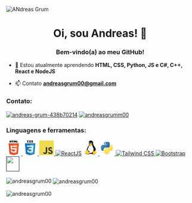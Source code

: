 
![ANdreas Grum](https://user-images.githubusercontent.com/55033182/121040502-54602980-c788-11eb-9a42-a931beb77de7.gif)

<h1 align="center">Oi, sou Andreas! 👋</h1>
<h3 align="center">Bem-vindo(a) ao meu GitHub!</h3>

- 🌱 Estou atualmente aprendendo **HTML, CSS, Python, JS e C#, C++, React e NodeJS**

- 📫 Contato **andreasgrum00@gmail.com**

<h3 align="left">Contato:</h3>
<p align="left">
<a href="https://linkedin.com/in/andreas-grum-438b70214" target="blank"><img align="center" src="https://raw.githubusercontent.com/rahuldkjain/github-profile-readme-generator/master/src/images/icons/Social/linked-in-alt.svg" alt="andreas-grum-438b70214" height="30" width="40" /></a>
<a href="https://instagram.com/grummzera" target="blank"><img align="center" src="https://raw.githubusercontent.com/rahuldkjain/github-profile-readme-generator/master/src/images/icons/Social/instagram.svg" alt="andreasgrumm00" height="30" width="40" /></a>
</p>

<h3 align="left">Linguagens e ferramentas:</h3>
<p align="left"> <a href="https://www.w3.org/html/" target="_blank" rel="noreferrer"> <img src="https://raw.githubusercontent.com/devicons/devicon/master/icons/html5/html5-original-wordmark.svg" alt="html5" width="40" height="40"/> </a>
  <a href="https://www.w3schools.com/css/" target="_blank" rel="noreferrer"> <img src="https://raw.githubusercontent.com/devicons/devicon/master/icons/css3/css3-original-wordmark.svg" alt="css3" width="40" height="40"/> </a>
  <a href="https://developer.mozilla.org/en-US/docs/Web/JavaScript" target="_blank" rel="noreferrer"> <img src="https://raw.githubusercontent.com/devicons/devicon/master/icons/javascript/javascript-original.svg" alt="javascript" width="40" height="40"/> </a>
  <a href="" target="_blank" rel="noreferrer"><img src="https://github.com/user-attachments/assets/1e354e11-c705-43fa-8108-c946f961482c" alt="ReactJS" width="40" height="40" /></a>
  <a href="https://www.linux.org/" target="_blank" rel="noreferrer"> <img src="https://raw.githubusercontent.com/devicons/devicon/master/icons/linux/linux-original.svg" alt="linux" width="40" height="40"/> </a>
  <a href="https://www.python.org" target="_blank" rel="noreferrer"> <img src="https://raw.githubusercontent.com/devicons/devicon/master/icons/python/python-original.svg" alt="python" width="40" height="40"/> </a> 
  <a href="https://tailwindcss.com/" target="_blank" rel="noreferrer"> <img src="https://github.com/andreasgrum00/andreasgrum00/assets/55033182/e600e33c-6a6e-4ee6-8e32-d0845a7a8931" alt="Tailwind CSS" width="40" height="30"/> </a>
  <a href="https://getbootstrap.com/" target="_blank" rel="noreferrer"> <img src="https://github.com/andreasgrum00/andreasgrum00/assets/55033182/d64e2cce-ab60-4261-95bf-234143065b3e" alt="Bootstrap" width="50" height="40"/> </a>
  <a href="" target="_blank" rel="noreferrer"> <img src="https://github.com/andreasgrum00/andreasgrum00/assets/55033182/dd0cee55-0c0e-44ee-a3fc-e2a3a5a6ac73" width="35" height="40" /> </a>

</p>

<p><img align="left" src="https://github-readme-stats.vercel.app/api/top-langs?username=andreasgrum00&show_icons=true&theme=dracula&locale=en&layout=compact" alt="andreasgrum00" /></p>

<p>&nbsp;<img align="center" src="https://github-readme-stats.vercel.app/api?username=andreasgrum00&show_icons=true&theme=dracula&locale=en" alt="andreasgrum00" /></p>

<p><img align="center" src="https://github-readme-streak-stats.herokuapp.com/?user=andreasgrum00&theme=dark" alt="andreasgrum00" /></p>
